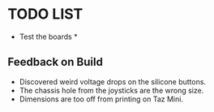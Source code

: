 # TODO LIST #
* Test the boards *

## Feedback on Build ##
* Discovered weird voltage drops on the silicone buttons. 
* The chassis hole from the joysticks are the wrong size.
* Dimensions are too off from printing on Taz Mini.